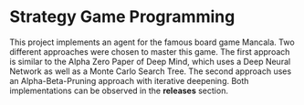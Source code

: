 # Strategy Game Programming
This project implements an agent for the famous board game Mancala. Two different approaches were chosen to master this game. The first approach is similar to the Alpha Zero Paper of Deep Mind, which uses a Deep Neural Network as well as a Monte Carlo Search Tree. The second approach uses an Alpha-Beta-Pruning approach with iterative deepening. Both implementations can be observed in the **releases** section.
